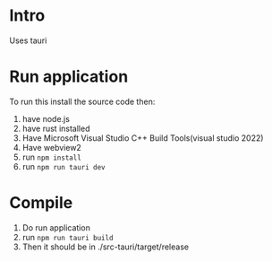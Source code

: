 # Intro 
Uses tauri

# Run application
To run this install the source code then:
1. have node.js
2. have rust installed
3. Have Microsoft Visual Studio C++ Build Tools(visual studio 2022)
4. Have webview2
5. run <code>npm install</code>
6. run <code>npm run tauri dev</code>

# Compile

1. Do run application
2. run <code>npm run tauri build</code>
3. Then it should be in ./src-tauri/target/release